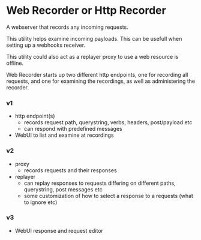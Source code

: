 # Web Recorder or Http Recorder
A webserver that records any incoming requests.

This utility helps examine incoming payloads. This can be usefull when setting up a webhooks receiver.

This utility could also act as a replayer proxy to use a web resource is offline.

Web Recorder starts up two different http endpoints, one for recording all requests, and one for examining the recordings, as well as administering the recorder.

### v1
- http endpoint(s)
  - records request path, querystring, verbs, headers, post/payload etc
  - can respond with predefined messages
- WebUI to list and examine at recordings

### v2
- proxy
  - records requests and their responses
- replayer
  - can replay responses to requests differing on different paths, querystring, post messages etc
  - some customization of how to select a response to a requests (what to ignore etc)

### v3
- WebUI response and request editor
